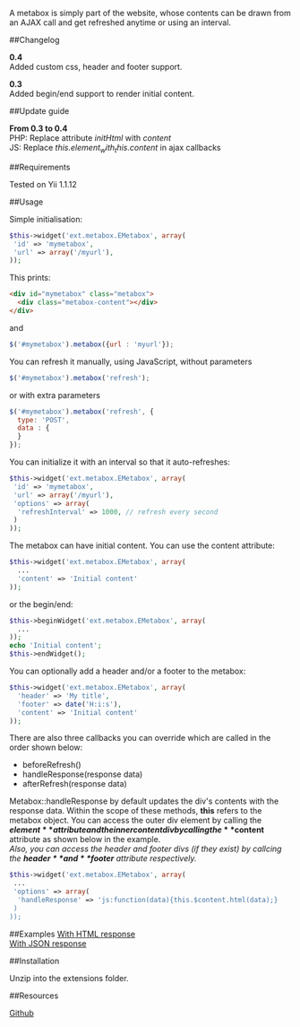 A metabox is simply part of the website, whose contents can be drawn from an AJAX call and get refreshed anytime or using an interval.

##Changelog

**0.4**  
Added custom css, header and footer support.

**0.3**  
Added begin/end support to render initial content.

##Update guide

**From 0.3 to 0.4**  
PHP: Replace attribute _initHtml_ with _content_  
JS: Replace _this.$element_ with _this.$content_ in ajax callbacks 

##Requirements

Tested on Yii 1.1.12

##Usage

Simple initialisation:
~~~php
$this->widget('ext.metabox.EMetabox', array(
 'id' => 'mymetabox',
 'url' => array('/myurl'),
));
~~~

This prints:
~~~html
<div id="mymetabox" class="metabox">
  <div class="metabox-content"></div>
</div>
~~~

and
~~~javascript
$('#mymetabox').metabox({url : 'myurl'});
~~~

You can refresh it manually, using JavaScript, without parameters
~~~javascript
$('#mymetabox').metabox('refresh');
~~~
or with extra parameters
~~~javascript
$('#mymetabox').metabox('refresh', {
  type: 'POST', 
  data : {
  }
});
~~~

You can initialize it with an interval so that it auto-refreshes:
~~~php
$this->widget('ext.metabox.EMetabox', array(
 'id' => 'mymetabox',
 'url' => array('/myurl'),
 'options' => array(
  'refreshInterval' => 1000, // refresh every second
 )
));
~~~

The metabox can have initial content. You can use the content attribute:
~~~php
$this->widget('ext.metabox.EMetabox', array(
  ...
  'content' => 'Initial content'
));
~~~

or the begin/end:
~~~php
$this->beginWidget('ext.metabox.EMetabox', array(
  ...
));
echo 'Initial content';
$this->endWidget();
~~~

You can optionally add a header and/or a footer to the metabox:
~~~php
$this->widget('ext.metabox.EMetabox', array(
  'header' => 'My title',
  'footer' => date('H:i:s'),
  'content' => 'Initial content'
));
~~~

There are also three callbacks you can override which are called in the order shown below:

- beforeRefresh()  
- handleResponse(response data)  
- afterRefresh(response data)  

Metabox::handleResponse by default updates the div's contents with the response data. Within the scope of these methods, **this** refers to the metabox object. You can access the outer div element by calling the **$element** attribute and the inner content div by calling the **$content** attribute as shown below in the example.  
_Also, you can access the header and footer divs (if they exist) by callcing the **$header** and **$footer** attribute respectively._

~~~php
$this->widget('ext.metabox.EMetabox', array(
 ...
 'options' => array(
  'handleResponse' => 'js:function(data){this.$content.html(data);}
 )
));
~~~

##Examples
[With HTML response](http://jsfiddle.net/jfragoulis/dqEHC/40/ "With Html Response")  
[With JSON response](http://jsfiddle.net/jfragoulis/wf5Xb/4/ "With Json Response")

##Installation

Unzip into the extensions folder.

##Resources

[Github](https://github.com/jfragoulis/metabox "Github")  
